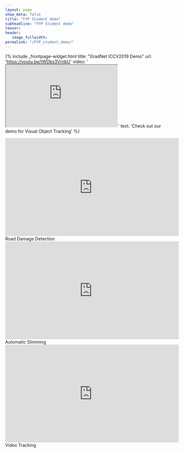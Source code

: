 ```yaml
---
layout: page
show_meta: false
title: "FYP Student demo"
subheadline: "FYP Student demo"
teaser: 
header:
   image_fullwidth: 
permalink: "/FYP_student_demo/"
---
```


{% include _frontpage-widget.html
  title: "GradNet ICCV2019 Demo"
  url: 'https://youtu.be/tWDbs3VrnbU'
  video: '<iframe width="360" height="240" src="https://www.youtube.com/embed/tWDbs3VrnbU" allow="accelerometer; encrypted-media; gyroscope; picture-in-picture" allowfullscreen style="max-width: 100%; max-height: 150pt;"></iframe>'
  text: 'Check out our demo for Visual Object Tracking'
%}

<iframe width="560" height="315" src="https://www.youtube.com/embed/NPP9O_4U3SI" frameborder="0" allow="accelerometer; autoplay; encrypted-media; gyroscope; picture-in-picture" allowfullscreen></iframe>
Road Damage Detection


<iframe width="560" height="315" src="https://www.youtube.com/embed/e8RNy5BZllY" frameborder="0" allow="accelerometer; autoplay; encrypted-media; gyroscope; picture-in-picture" allowfullscreen></iframe>
Automatic Slimming


<iframe width="560" height="315" src="https://www.youtube.com/embed/M1LqUV4jLbM" frameborder="0" allow="accelerometer; autoplay; encrypted-media; gyroscope; picture-in-picture" allowfullscreen></iframe>
Video Tracking



